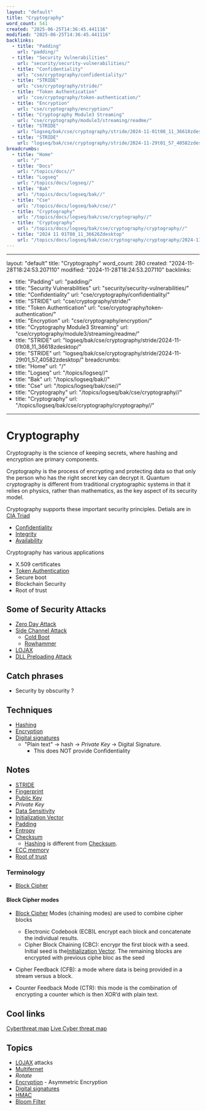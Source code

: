 ```yaml
---
layout: "default"
title: "Cryptography"
word_count: 541
created: "2025-06-25T14:36:45.441116"
modified: "2025-06-25T14:36:45.441116"
backlinks:
  - title: "Padding"
    url: "padding/"
  - title: "Security Vulnerabilities"
    url: "security/security-vulnerabilities/"
  - title: "Confidentiality"
    url: "cse/cryptography/confidentiality/"
  - title: "STRIDE"
    url: "cse/cryptography/stride/"
  - title: "Token Authentication"
    url: "cse/cryptography/token-authentication/"
  - title: "Encryption"
    url: "cse/cryptography/encryption/"
  - title: "Cryptography Module3 Streaming"
    url: "cse/cryptography/module3/streaming/readme/"
  - title: "STRIDE"
    url: "logseq/bak/cse/cryptography/stride/2024-11-01t08_11_36618zdesktop/"
  - title: "STRIDE"
    url: "logseq/bak/cse/cryptography/stride/2024-11-29t01_57_40582zdesktop/"
breadcrumbs:
  - title: "Home"
    url: "/"
  - title: "Docs"
    url: "/topics/docs//"
  - title: "Logseq"
    url: "/topics/docs/logseq//"
  - title: "Bak"
    url: "/topics/docs/logseq/bak//"
  - title: "Cse"
    url: "/topics/docs/logseq/bak/cse//"
  - title: "Cryptography"
    url: "/topics/docs/logseq/bak/cse/cryptography//"
  - title: "Cryptography"
    url: "/topics/docs/logseq/bak/cse/cryptography/cryptography//"
  - title: "2024 11 01T08_11_36626Zdesktop"
    url: "/topics/docs/logseq/bak/cse/cryptography/cryptography/2024-11-01t08_11_36626zdesktop//"
---
```

---
layout: "default"
title: "Cryptography"
word_count: 280
created: "2024-11-28T18:24:53.207110"
modified: "2024-11-28T18:24:53.207110"
backlinks:
  - title: "Padding"
    url: "padding/"
  - title: "Security Vulnerabilities"
    url: "security/security-vulnerabilities/"
  - title: "Confidentiality"
    url: "cse/cryptography/confidentiality/"
  - title: "STRIDE"
    url: "cse/cryptography/stride/"
  - title: "Token Authentication"
    url: "cse/cryptography/token-authentication/"
  - title: "Encryption"
    url: "cse/cryptography/encryption/"
  - title: "Cryptography Module3 Streaming"
    url: "cse/cryptography/module3/streaming/readme/"
  - title: "STRIDE"
    url: "logseq/bak/cse/cryptography/stride/2024-11-01t08_11_36618zdesktop/"
  - title: "STRIDE"
    url: "logseq/bak/cse/cryptography/stride/2024-11-29t01_57_40582zdesktop/"
breadcrumbs:
  - title: "Home"
    url: "/"
  - title: "Logseq"
    url: "/topics/logseq//"
  - title: "Bak"
    url: "/topics/logseq/bak//"
  - title: "Cse"
    url: "/topics/logseq/bak/cse//"
  - title: "Cryptography"
    url: "/topics/logseq/bak/cse/cryptography//"
  - title: "Cryptography"
    url: "/topics/logseq/bak/cse/cryptography/cryptography//"
---
# Cryptography

Cryptography is the science of keeping secrets, where hashing and encryption are primary components.

Cryptography is the process of encrypting and protecting data so that only the person who has the right secret key can decrypt it. Quantum cryptography is different from traditional cryptographic systems in that it relies on physics, rather than mathematics, as the key aspect of its security model.

Cryptography supports these important security principles. Detials are in [CIA Triad](logseq/bak/cse/cryptography/cia-triad/2024-11-01t08_11_36610zdesktop/)

- [Confidentiality](cse/cryptography/confidentiality/)
- [Integrity](cse/cryptography/integrity/)
- [Availability](cse/cryptography/availability/)

Cryptography has various applications

- X.509 certificates
- [Token Authentication](cse/cryptography/token-authentication/)
- Secure boot
- Blockchain Security
- Root of trust

## Some of Security Attacks

- [Zero Day Attack](cse/cryptography/zero-day-attack/)
- [Side Channel Attack](cse/cryptography/side-channel-attack/)
  - [Cold Boot](cse/cryptography/cold-boot/)
  - [Rowhammer](cse/cryptography/rowhammer/)
- [LOJAX](cse/cryptography/lojax/)
- [DLL Preloading Attack](cse/cryptography/dll-preloading-attack/)

## Catch phrases

- Security by obscurity ?

## Techniques

- [Hashing](cse/cryptography/hashing/)
- [Encryption](cse/cryptography/encryption/)
- [Digital signatures](cse/cryptography/digital-signatures/)
  - "Plain text" -> hash -> *Private Key* -> Digital Signature.
    - This does NOT provide Confidentiality

## Notes

- [STRIDE](logseq/bak/cse/cryptography/stride/2024-11-29t01_57_40582zdesktop/)
- [Fingerprint](cse/cryptography/fingerprint/)
- [Public Key](cse/cryptography/public-key/)
- *Private Key*
- [Data Sensitivity](cse/cryptography/data-sensitivity/)
- [Initialization Vector](cse/cryptography/initialization-vector/)
- [Padding](padding/)
- [Entropy](cse/cryptography/entropy/)
- [Checksum](cse/cryptography/checksum/)
  - [Hashing](cse/cryptography/hashing/) is different from [Checksum](cse/cryptography/checksum/).
- [ECC memory](cse/cryptography/ecc-memory/)
- [Root of trust](cse/cryptography/root-of-trust/)

### Terminology

- [Block Cipher](cse/cryptography/block-cipher/)

#### Block Cipher modes

- [Block Cipher](cse/cryptography/block-cipher/) Modes (chaining modes) are used to combine cipher blocks
  - Electronic Codebook (ECB)L encrypt each block and concatenate the individual results.
  - Cipher Block Chaining (CBC): encrypr the first block with a seed. Initial seed is the[Initialization Vector](cse/cryptography/initialization-vector/). The remaining blocks are encrypted with previous ciphe bloc as the seed

- Cipher Feedback (CFB): a mode where data is being provided in a stream versus a block.
- Counter Feedback Mode (CTR): this mode is the combination of encrypting a counter which is then XOR’d with plain text.

## Cool links

[Cyberthreat map](https://cybermap.kaspersky.com/)
[Live Cyber threat map](https://threatmap.checkpoint.com/)

## Topics

- [LOJAX](cse/cryptography/lojax/) attacks
- [Multifernet](cse/cryptography/multifernet/)
- *Rotate*
- [Encryption](cse/cryptography/encryption/) - Asymmetric Encryption
- [Digital signatures](cse/cryptography/digital-signatures/)
- [HMAC](cse/cryptography/hmac/)
- [Bloom Filter](bloom-filter/)
